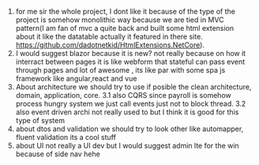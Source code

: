 1. for me sir the whole project, I dont like it because of the type of the project is somehow monolithic way because we are 
tied in MVC pattern(I am fan of mvc a quite back and built some html extension about it like the datatable actually it featured in there site.
https://github.com/dadotnetkid/HtmlExtensions.NetCore).
2. I would suggest blazor because it is new? not really because on how it interract between pages it is like webform that stateful can pass event 
through pages and lot of awesome , its like par with some spa js framework like angular,react and vue 
3. About architecture we should try to use if posible the clean architecture, domain, application, core.
  3.1 also CQRS since payroll is somehow process hungry system we just call events just not to block thread.
  3.2 also event driven archi not really used to but I think it is good for this type of system
4. about dtos and validation we should try to look other like automapper, fluent validation its a cool stuff
5. about UI not really a UI dev but I would suggest admin lte for the win because of side nav hehe
